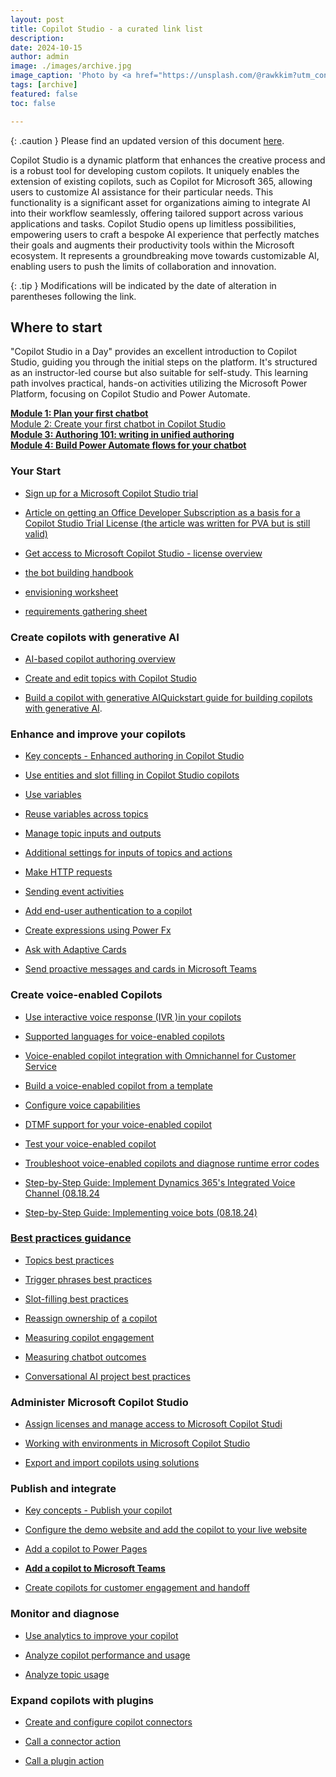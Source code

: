 ```yaml
---
layout: post
title: Copilot Studio - a curated link list
description: 
date: 2024-10-15
author: admin
image: ./images/archive.jpg
image_caption: 'Photo by <a href="https://unsplash.com/@rawkkim?utm_content=creditCopyText&utm_medium=referral&utm_source=unsplash">rawkkim</a> on <a href="https://unsplash.com/photos/people-sitting-on-wooden-chairs-BW6IojhaiDU?utm_content=creditCopyText&utm_medium=referral&utm_source=unsplash">Unsplash</a>'
tags: [archive]
featured: false
toc: false

---
```

{: .caution }
Please find an updated version of this document [here](https://holgerimbery.blog/copilot-studio-a-curated-link-list-v2).


Copilot Studio is a dynamic platform that enhances the creative process and is a robust tool for developing custom copilots. It uniquely enables the extension of existing copilots, such as Copilot for Microsoft 365, allowing users to customize AI assistance for their particular needs. This functionality is a significant asset for organizations aiming to integrate AI into their workflow seamlessly, offering tailored support across various applications and tasks. Copilot Studio opens up limitless possibilities, empowering users to craft a bespoke AI experience that perfectly matches their goals and augments their productivity tools within the Microsoft ecosystem. It represents a groundbreaking move towards customizable AI, enabling users to push the limits of collaboration and innovation.

{: .tip }
Modifications will be indicated by the date of alteration in parentheses following the link.
## Where to start

"Copilot Studio in a Day" provides an excellent introduction to Copilot Studio, guiding you through the initial steps on the platform. It's structured as an instructor-led course but also suitable for self-study. This learning path involves practical, hands-on activities utilizing the Microsoft Power Platform, focusing on Copilot Studio and Power Automate.

[**Module 1: Plan your first chatbot**](https://learn.microsoft.com/en-us/training/modules/plan-first-chatbot-online-workshop/)  
[Module 2: Create your first chatbot in Copilot Studio](https://learn.microsoft.com/en-us/training/modules/power-virtual-agents-create-online-workshop/)  
[**Module 3: Authoring 101: writing in unified authoring**](https://learn.microsoft.com/en-us/training/modules/unified-authoring-online-workshop/)  
[**Module 4: Build Power Automate flows for your chatbot**](https://learn.microsoft.com/en-us/training/modules/build-flows-chatbot-online-workshop/)

### Your Start

* [Sign up for a Microsoft Copilot Studio trial](https://learn.microsoft.com/en-us/microsoft-copilot-studio/sign-up-individual)
  
* [Article on getting an Office Developer Subscription as a basis for a Copilot Studio Trial License (the article was written for PVA but is still valid)](https://the.cognitiveservices.ninja/power-virtual-agents-developer-environment-a-low-code-platform-for-conversational-assistants)
  
* [Get access to Microsoft Copilot Studio - license overview](https://learn.microsoft.com/en-us/microsoft-copilot-studio/requirements-licensing-subscriptions)
  
* [the bot building handbook](https://aka.ms/PVAPlaybook)
  
* [envisioning worksheet](https://aka.ms/ConversationalAIWorksheet)
  
* [requirements gathering sheet](https://github.com/MicrosoftDocs/mslearn-developer-tools-power-platform/blob/master/in-a-day/PVA/PVA_Req_Template_Contoso_Coffee.zip)
  

### Create copilots with generative AI

* [AI-based copilot authoring overview](https://learn.microsoft.com/en-us/microsoft-copilot-studio/nlu-gpt-overview)
  
* [Create and edit topics with Copilot Studio](https://learn.microsoft.com/en-us/microsoft-copilot-studio/nlu-gpt-overview)
  
* [Build a copilot with generative AI](https://learn.microsoft.com/en-us/microsoft-copilot-studio/nlu-gpt-overview)[Quickstart guide for building copilots with generative AI](https://learn.microsoft.com/en-us/microsoft-copilot-studio/nlu-authoring).
  

### Enhance and improve your copilots

* [Key concepts - Enhanced authoring in Copilot Studio](https://learn.microsoft.com/en-us/microsoft-copilot-studio/advanced-fundamentals)
  
* [Use entities and slot filling in Copilot Studio copilots](https://learn.microsoft.com/en-us/microsoft-copilot-studio/advanced-entities-slot-filling)
  
* [Use variables](https://learn.microsoft.com/en-us/microsoft-copilot-studio/authoring-variables)
  
* [Reuse variables across topics](https://learn.microsoft.com/en-us/microsoft-copilot-studio/authoring-variables-bot)
  
* [Manage topic inputs and outputs](https://learn.microsoft.com/en-us/microsoft-copilot-studio/advanced-managing-topic-inputs-outputs)
  
* [Additional settings for inputs of topics and actions](https://learn.microsoft.com/en-us/microsoft-copilot-studio/advanced-additional-settings-topic-action-inputs)
  
* [Make HTTP requests](https://learn.microsoft.com/en-us/microsoft-copilot-studio/authoring-http-node)
  
* [Sending event activities](https://learn.microsoft.com/en-us/microsoft-copilot-studio/advanced-fundamentals)
  
* [Add end-user authentication to a copilot](https://learn.microsoft.com/en-us/microsoft-copilot-studio/advanced-end-user-authentication?tabs=web)
  
* [Create expressions using Power Fx](https://learn.microsoft.com/en-us/microsoft-copilot-studio/advanced-power-fx)
  
* [Ask with Adaptive Cards](https://learn.microsoft.com/en-us/microsoft-copilot-studio/authoring-ask-with-adaptive-card)
  
* [Se](https://learn.microsoft.com/en-us/microsoft-copilot-studio/advanced-fundamentals)[nd proactive messages and cards in Microsoft Teams](https://learn.microsoft.com/en-us/microsoft-copilot-studio/advanced-proactive-message)
  

### Create voice-enabled Copilots

* [Use interactive voice response (IVR )in your copilots](https://learn.microsoft.com/en-us/microsoft-copilot-studio/voice-overview)
  
* [Supported languages for voice-enabled copilots](https://learn.microsoft.com/en-us/microsoft-copilot-studio/voice-supported-languages)
  
* [Voice-enabled copilot integration with Omnichannel for Customer Service](https://learn.microsoft.com/en-us/microsoft-copilot-studio/voice-get-started)
  
* [Build a voice-enabled copilot from a template](https://learn.microsoft.com/en-us/microsoft-copilot-studio/voice-build-from-template)
  
* [Configure voice capabilities](https://learn.microsoft.com/en-us/microsoft-copilot-studio/voice-configuration)
  
* [DTMF support for your voice-enabled copilot](https://learn.microsoft.com/en-us/microsoft-copilot-studio/voice-dtmf)
  
* [Test your voice-enabled copilot](https://learn.microsoft.com/en-us/microsoft-copilot-studio/voice-test)
  
* [Trou](https://learn.microsoft.com/en-us/microsoft-copilot-studio/voice-overview)[bleshoot voice-enabled copilots and diagnose runtime error codes](https://learn.microsoft.com/en-us/microsoft-copilot-studio/voice-error-codes)
  
* [Step-by-Step Guide: Implement Dynamics 365's Integrated Voice Channel (08.18.24](https://the.cognitiveservices.ninja/enhance-customer-service-with-dynamics-365s-integrated-voice-channel)
  
* [Step-by-Step Guide: Implementing voice bots (08.18.24)](https://the.cognitiveservices.ninja/the-new-voice-capabilities-of-copilot-studio-a-comprehensive-overview)
  

### [Best practices guidance](https://the.cognitiveservices.ninja/the-new-voice-capabilities-of-copilot-studio-a-comprehensive-overview)

* [Topics best practices](https://the.cognitiveservices.ninja/the-new-voice-capabilities-of-copilot-studio-a-comprehensive-overview)
  
* [Trigger phrases best practices](https://the.cognitiveservices.ninja/the-new-voice-capabilities-of-copilot-studio-a-comprehensive-overview)
  
* [Slot-fi](https://the.cognitiveservices.ninja/the-new-voice-capabilities-of-copilot-studio-a-comprehensive-overview)[lling best practices](https://learn.microsoft.com/en-us/microsoft-copilot-studio/guidance/slot-filling-best-practices)
  
* [Reassign ownership of](https://learn.microsoft.com/en-us/microsoft-copilot-studio/guidance/reassign-copilot-to-a-new-owner) [a copilot](https://learn.microsoft.com/en-us/microsoft-copilot-studio/voice-configuration)
  
* [Measuring copilot engagement](https://learn.microsoft.com/en-us/microsoft-copilot-studio/guidance/measuring-engagement)
  
* [Measuring chatbot outcomes](https://learn.microsoft.com/en-us/microsoft-copilot-studio/guidance/measuring-outcomes)
  
* [Conversational AI project best practices](https://learn.microsoft.com/en-us/microsoft-copilot-studio/guidance/project-best-practices)
  

### Administer Microsoft Copilot Studio

* [Assign licenses and manage access to Microsoft Copilot Studi](https://learn.microsoft.com/en-us/microsoft-copilot-studio/requirements-licensing)
  
* [Working with environments in Microsoft Copilot Studio](https://learn.microsoft.com/en-us/microsoft-copilot-studio/environments-first-run-experience)
  
* [Export and import copilots using solutions](https://learn.microsoft.com/en-us/microsoft-copilot-studio/authoring-export-import-bots?tabs=webApp)
  

### Publish and integrate

* [Key concepts - Publish your copilot](https://learn.microsoft.com/en-us/microsoft-copilot-studio/publication-fundamentals-publish-channels?tabs=web)
  
* [Configure the demo website and add the copilot to your live website](https://learn.microsoft.com/en-us/microsoft-copilot-studio/publication-connect-bot-to-web-channels)
  
* [Add a copilot to Power Pages](https://learn.microsoft.com/en-us/microsoft-copilot-studio/publication-add-bot-to-power-pages)
  
* [**Add a copilot to Microsoft Teams**](https://learn.microsoft.com/en-us/microsoft-copilot-studio/publication-add-bot-to-microsoft-teams)
  
* [Create copilots for customer engagement and handoff](https://learn.microsoft.com/en-us/microsoft-copilot-studio/customer-copilot-overview)
  

### Monitor and diagnose

* [Use analytics to improve your copilot](https://learn.microsoft.com/en-us/microsoft-copilot-studio/analytics-overview)
  
* [Analyze copilot performance and usage](https://learn.microsoft.com/en-us/microsoft-copilot-studio/analytics-summary)
  
* [Analyze topic usage](https://learn.microsoft.com/en-us/microsoft-copilot-studio/analytics-topic-details)
  

### Expand copilots with plugins

* [Create and configure copilot connectors](https://learn.microsoft.com/en-us/microsoft-copilot-studio/copilot-plugins-overview)
  
* [Call a connector action](https://learn.microsoft.com/en-us/microsoft-copilot-studio/advanced-connectors)
  
* [Call a plugin action](https://learn.microsoft.com/en-us/microsoft-copilot-studio/advanced-plugin-actions)